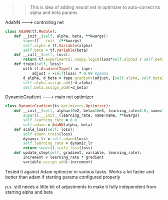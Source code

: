 >> This is idea of adding neural net in optimizer to auto-correct its alpha and beta params

AdaNN ---> controlling net

```ruby
class AdaNN(tf.Module):
    def __init__(self, alpha, beta, **kwargs):
        super().__init__(**kwargs)
        self.alpha = tf.Variable(alpha)
        self.beta = tf.Variable(beta)
    def __call__(self, loss):
        return tf.experimental.numpy.log10(loss*self.alpha) / self.beta
    def train(self, loss):
        with tf.GradientTape() as tape:
            adjust = -self(loss) * 0.99 #gamma
        d_alpha, d_beta = tape.gradient(adjust, [self.alpha, self.beta])
        self.alpha.assign_add(-d_alpha)
        self.beta.assign_add(-d_beta)
```

DynamicGradient ---> main net optimizer

```ruby
class DynamicGradient(ks.optimizers.Optimizer):
    def __init__(self, alpha=10e2, beta=10e3, learning_rate=0.0, name="DynamicGradient", **kwargs):
        super().__init__(learning_rate, name=name, **kwargs)
        self.learning_rate = 0.0
        self.adann = AdaNN(alpha, beta)
    def scale_loss(self, loss):
        self.adann.train(loss)
        dynamic_lr = self.adann(loss)
        self.learning_rate = dynamic_lr
        return super().scale_loss(loss)
    def update_step(self, gradient, variable, learning_rate):
        increment = learning_rate * gradient
        variable.assign_add(-increment)
```

Tested it against Adam optimizer in various tasks. Works a lot faster and better than adam if starting params configured properly

p.s. still needs a little bit of adjustments to make it fully independent from starting alpha and beta
